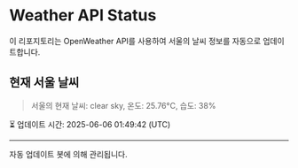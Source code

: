 
# Weather API Status

이 리포지토리는 OpenWeather API를 사용하여 서울의 날씨 정보를 자동으로 업데이트합니다.

## 현재 서울 날씨
> 서울의 현재 날씨: clear sky, 온도: 25.76°C, 습도: 38%

⏳ 업데이트 시간: 2025-06-06 01:49:42 (UTC)

---
자동 업데이트 봇에 의해 관리됩니다.
